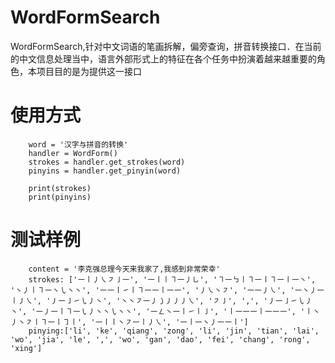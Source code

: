 # WordFormSearch
WordFormSearch,针对中文词语的笔画拆解，偏旁查询，拼音转换接口．在当前的中文信息处理当中，语言外部形式上的特征在各个任务中扮演着越来越重要的角色，本项目目的是为提供这一接口


# 使用方式

        word = '汉字与拼音的转换'
        handler = WordForm()
        strokes = handler.get_strokes(word)
        pinyins = handler.get_pinyin(word)

        print(strokes)
        print(pinyins)

# 测试样例
        content = '李克强总理今天来我家了,我感到非常荣幸'
        strokes: ['㇐㇑㇓㇏㇇㇚㇐', '㇐㇑㇑㇕㇐㇓㇟', '㇕㇐㇉㇑㇕㇐㇑㇕㇐㇑㇐㇔', '㇔㇓㇑㇕㇐㇔㇂㇔㇔', '㇐㇐㇑㇀㇑㇕㇐㇐㇑㇐㇐', '㇓㇏㇔㇇', '㇐㇐㇓㇏', '㇐㇔㇓㇐㇑㇓㇏', '㇓㇐㇚㇀㇂㇓㇔', '㇔㇔㇇㇐㇓㇁㇓㇓㇓㇏', '㇇㇚', ',', '㇓㇐㇚㇀㇂㇓㇔', '㇐㇓㇐㇑㇕㇐㇂㇓㇔㇔㇂㇔㇔', '㇐㇜㇔㇐㇑㇀㇑㇚', '㇑㇐㇐㇐㇑㇐㇐㇐', '㇑㇔㇓㇔㇇㇑㇕㇐㇑㇆㇑', '㇐㇑㇑㇔㇇㇐㇑㇓㇏', '㇐㇑㇐㇔㇓㇐㇐㇑']
        pinying:['li', 'ke', 'qiang', 'zong', 'li', 'jin', 'tian', 'lai', 'wo', 'jia', 'le', ',', 'wo', 'gan', 'dao', 'fei', 'chang', 'rong', 'xing']


